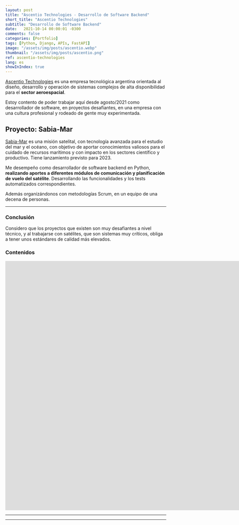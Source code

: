 ```yaml
---
layout: post
title: "Ascentio Technologies - Desarrollo de Software Backend"
short_title: "Ascentio Technologies"
subtitle: "Desarrollo de Software Backend"
date:   2021-10-14 00:00:01 -0300
comments: false
categories: [Portfolio]
tags: [Python, Django, APIs, FastAPI]
image: "/assets/img/posts/ascentio.webp"
thumbnail: "/assets/img/posts/ascentio.png"
ref: ascentio-technologies
lang: es
showInIndex: true
---
```


[Ascentio Technologies](https://www.ascentio.com.ar/) es una empresa tecnológica argentina orientada al 
diseño, desarrollo y operación de sistemas complejos de alta disponibilidad para el **sector aeroespacial**.

Estoy contento de poder trabajar aquí desde agosto/2021 como desarrollador de software, en proyectos desafiantes,
en una empresa con una cultura profesional y rodeado de gente muy experimentada.

## Proyecto: Sabia-Mar

[Sabia-Mar](https://www.argentina.gob.ar/ciencia/conae/misiones-espaciales/sabia-mar) es una misión satelital, 
con tecnología avanzada para el estudio del mar y el océano, con objetivo de 
aportar conocimientos valiosos para el cuidado de recursos marítimos y con impacto en los sectores 
científico y productivo. Tiene lanzamiento previsto para 2023.

Me desempeño como desarrollador de software backend en Python, **realizando aportes a diferentes módulos 
de comunicación y planificación de vuelo del satélite**. Desarrollando las funcionalidades y los tests automatizados 
correspondientes.

Además organizándonos con metodologías Scrum, en un equipo de una decena de personas.

---

### Conclusión

Considero que los proyectos que existen son muy desafiantes a nivel técnico, y al trabajarse con satélites, 
que son sistemas muy críticos, obliga a tener unos estándares de calidad más elevados. 

### Contenidos

<iframe width="1904" height="781" src="https://www.youtube.com/embed/JdkDWgfNADM" title="YouTube video player" 
frameborder="0" allow="accelerometer; autoplay; clipboard-write; encrypted-media; gyroscope; picture-in-picture" 
allowfullscreen></iframe>

---
---